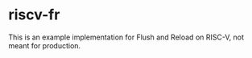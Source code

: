 # riscv-fr
This is an example implementation for Flush and Reload on RISC-V, not meant for production.
